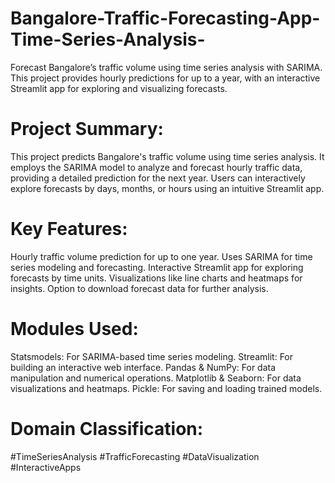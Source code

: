 # Bangalore-Traffic-Forecasting-App-Time-Series-Analysis-
Forecast Bangalore’s traffic volume using time series analysis with SARIMA. This project provides hourly predictions for up to a year, with an interactive Streamlit app for exploring and visualizing forecasts.

# Project Summary:
This project predicts Bangalore's traffic volume using time series analysis. It employs the SARIMA model to analyze and forecast hourly traffic data, providing a detailed prediction for the next year. Users can interactively explore forecasts by days, months, or hours using an intuitive Streamlit app.

# Key Features:

Hourly traffic volume prediction for up to one year.
Uses SARIMA for time series modeling and forecasting.
Interactive Streamlit app for exploring forecasts by time units.
Visualizations like line charts and heatmaps for insights.
Option to download forecast data for further analysis.

# Modules Used:

Statsmodels: For SARIMA-based time series modeling.
Streamlit: For building an interactive web interface.
Pandas & NumPy: For data manipulation and numerical operations.
Matplotlib & Seaborn: For data visualizations and heatmaps.
Pickle: For saving and loading trained models.

# Domain Classification:

#TimeSeriesAnalysis
#TrafficForecasting
#DataVisualization
#InteractiveApps
